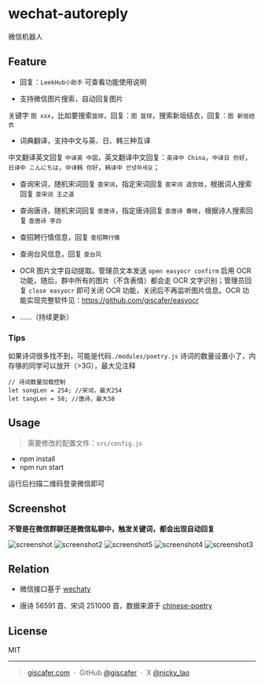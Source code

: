 # wechat-autoreply

微信机器人

## Feature

- 回复：`LeekHub小助手` 可查看功能使用说明

- 支持微信图片搜索，自动回复图片

关键字 `图 xxx`，比如要搜索`篮球`，回复：`图 篮球`，搜索新垣结衣，回复：`图 新垣结衣`

- 词典翻译，支持中文与英、日、韩三种互译

中文翻译英文回复 `中译英 中国`，英文翻译中文回复：`英译中 China`，`中译日 你好`，`日译中 こんにちは`，`中译韩 你好`，`韩译中 안녕하세요`；

- 查询宋词，随机宋词回复 `查宋词`，指定宋词回复 `查宋词 退宫妓`，根据词人搜索回复 `查宋词 王之道`

- 查询唐诗，随机宋词回复 `查唐诗`，指定唐诗回复 `查唐诗 春晓`，根据诗人搜索回复 `查唐诗 李白`

- 查招聘行情信息，回复 `查招聘行情`

- 查询台风信息，回复 `查台风`

- OCR 图片文字自动提取。管理员文本发送 `open easyocr confirm` 启用 OCR 功能，随后，群中所有的图片（不含表情）都会走 OCR 文字识别；管理员回复 `close easyocr` 即可关闭 OCR 功能，关闭后不再监听图片信息。OCR 功能实现完整软件见：https://github.com/giscafer/easyocr

- ……（持续更新）

### Tips

如果诗词很多找不到，可能是代码`./modules/poetry.js` 诗词的数量设置小了，内存够的同学可以放开（>3G），最大见注释

```
// 诗词数量加载控制
let songLen = 254; //宋词，最大254
let tangLen = 58; //唐诗，最大58
```

## Usage

> 需要修改的配置文件：`src/config.js`

- npm install
- npm run start

运行后扫描二维码登录微信即可

## Screenshot

**不管是在微信群聊还是微信私聊中，触发关键词，都会出现自动回复**

![screenshot](./screenshot/screenshot.jpg)
![screenshot2](./screenshot/screenshot2.jpg)
![screenshot5](./screenshot/screenshot5.png)
![screenshot4](./screenshot/screenshot4.jpg)
![screenshot3](./screenshot/screenshot3.jpg)

## Relation

- 微信接口基于 [wechaty](https://github.com/wechaty/wechaty)

- 唐诗 56591 首、宋词 251000 首，数据来源于 [chinese-poetry](https://github.com/chinese-poetry/chinese-poetry)

## License

MIT

---

> [giscafer.com](http://giscafer.com) &nbsp;&middot;&nbsp;
> GitHub [@giscafer](https://github.com/giscafer) &nbsp;&middot;&nbsp;
> X [@nicky_lao](https://twitter.com/nicky_lao)

